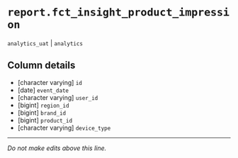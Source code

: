# `report.fct_insight_product_impression`
`analytics_uat` | `analytics`

## Column details
* [character varying] `id`
* [date]      `event_date`
* [character varying] `user_id`
* [bigint]    `region_id`
* [bigint]    `brand_id`
* [bigint]    `product_id`
* [character varying] `device_type`

-------------------------------------------------------------------------------
*Do not make edits above this line.*
